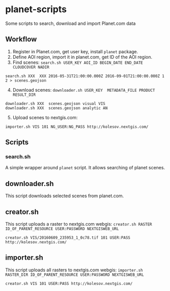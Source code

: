 # planet-scripts
Some scripts to search, download and import Planet.com data

## Workflow

1. Register in Planet.com, get user key, install `planet` package.
2. Define AOI region, import it in planet.com, get ID of the AOI region.
3. Find scenes: `search.sh USER_KEY AOI_ID BEGIN_DATE END_DATE CLOUDCOVER NADIR`
```
search.sh XXX  XXX 2016-05-31T21:00:00.000Z 2016-09-01T21:00:00.000Z 1 2 > scenes.geojson
```
4. Download scenes: `downloader.sh USER_KEY  METADATA_FILE PRODUCT RESULT_DIR`
```
downloader.sh XXX  scenes.geojson visual VIS
downloader.sh XXX  scenes.geojson analytic AN
```
5. Upload scenes to nextgis.com:
```
importer.sh VIS 101 NG_USER:NG_PASS http://kolesov.nextgis.com/
```

## Scripts

### search.sh
A simple wrapper around `planet` script. It allows searching of planet scenes.

## downloader.sh
This script downloads selected scenes from planet.com.

## creator.sh
This script uploads a raster to nextgis.com webgis: `creator.sh RASTER ID_OF_PARENT_RESOURCE USER:PASSWORD NEXTGISWEB_URL`
```
creator.sh VIS/20160609_235953_1_0c78.tif 101 USER:PASS http://kolesov.nextgis.com/
```

## importer.sh
This script uploads all rasters to nextgis.com webgis: `importer.sh RASTER_DIR ID_OF_PARENT_RESOURCE USER:PASSWORD NEXTGISWEB_URL`
```
creator.sh VIS 101 USER:PASS http://kolesov.nextgis.com/
```
